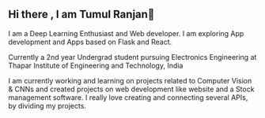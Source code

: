 

## Hi there , I am Tumul Ranjan👋

I am a Deep Learning Enthusiast and Web developer. I am exploring App development and Apps based on Flask and React.

Currently a 2nd year Undergrad student pursuing Electronics Engineering at Thapar Institute of Engineering and Technology, India

I am currently working and learning on projects related to Computer Vision & CNNs and created projects on web development like website and a Stock management software. I really love creating and connecting several APIs, by dividing my projects.



<!--
**tumulranjan1/tumulranjan1** is a ✨ _special_ ✨ repository because its `README.md` (this file) appears on your GitHub profile.

Here are some ideas to get you started:

- 🔭 I’m currently working on ...
- 🌱 I’m currently learning ...
- 👯 I’m looking to collaborate on ...
- 🤔 I’m looking for help with ...
- 💬 Ask me about ...
- 📫 How to reach me: ...
- 😄 Pronouns: ...
- ⚡ Fun fact: ...
-->
